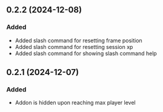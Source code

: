 ## 0.2.2 (2024-12-08)

### Added

- Added slash command for resetting frame position 
- Added slash command for resetting session xp
- Added slash command for showing slash command help

## 0.2.1 (2024-12-07)

### Added

- Addon is hidden upon reaching max player level